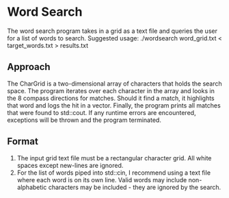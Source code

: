 # Word Search

The word search program takes in a grid as a text file and queries the user for a list of words to search.
Suggested usage: ./wordsearch word_grid.txt < target_words.txt > results.txt

## Approach

The CharGrid is a two-dimensional array of characters that holds the search space.
The program iterates over each character in the array and looks in the 8 compass directions for matches.
Should it find a match, it highlights that word and logs the hit in a vector.
Finally, the program prints all matches that were found to std::cout.
If any runtime errors are encountered, exceptions will be thrown and the program terminated.

## Format

1. The input grid text file must be a rectangular character grid. All white spaces except new-lines are ignored.
2. For the list of words piped into std::cin, I recommend using a text file where each word is on its own line. Valid words may include non-alphabetic characters may be included - they are ignored by the search.
